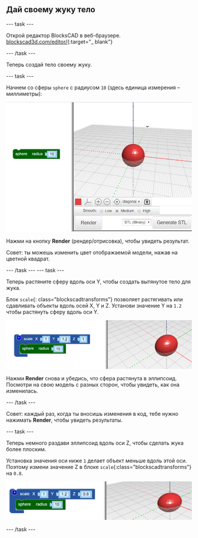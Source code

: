 ## Дай своему жуку тело

--- task ---

Открой редактор BlocksCAD в веб-браузере. [blockscad3d.com/editor/](https://www.blockscad3d.com/editor/){:target="_ blank"}

--- /task ---

Теперь создай тело своему жуку.

--- task ---

Начнем со сферы `sphere` с радиусом `10` (здесь единица измерения – миллиметры):

![снимок экрана](images/bug-body-sphere.png)

Нажми на кнопку **Render** (рендер/отрисовка), чтобы увидеть результат.

Совет: ты можешь изменить цвет отображаемой модели, нажав на цветной квадрат.

--- /task --- --- task ---

Теперь растяните сферу вдоль оси Y, чтобы создать вытянутое тело для жука.

Блок `scale`{: class="blockscadtransforms"} позволяет растягивать или сдавливать объекты вдоль осей X, Y и Z. Установи значение Y на `1.2` чтобы растянуть сферу вдоль оси Y.

![снимок экрана](images/bug-body-y.png)

Нажми **Render** снова и убедись, что сфера растянута в эллипсоид. Посмотри на свою модель с разных сторон, чтобы увидеть, как она изменилась.

--- /task ---

Совет: каждый раз, когда ты вносишь изменения в код, тебе нужно нажимать **Render**, чтобы увидеть результаты.

--- task ---

Теперь немного раздави эллипсоид вдоль оси Z, чтобы сделать жука более плоским.

Установка значения оси ниже `1` делает объект меньше вдоль этой оси. Поэтому измени значение Z в блоке `scale`{:class="blockscadtransforms"} на `0.8`.

![снимок экрана](images/bug-body-z.png)

--- /task ---




